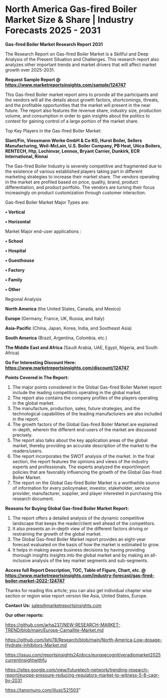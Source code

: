 # North America Gas-fired Boiler Market Size & Share | Industry Forecasts 2025 - 2031

<strong>Gas-fired Boiler Market Research Report 2031</strong>

The Research Report on Gas-fired Boiler Market is a Skillful and Deep Analysis of the Present Situation and Challenges. This research report also analyzes other important trends and market drivers that will affect market growth over 2025-2031.

<strong>Request Sample Report @ <a href=https://www.marketreportsinsights.com/sample/124747>https://www.marketreportsinsights.com/sample/124747</a></strong>

This Gas-fired Boiler market report aims to provide all the participants and the vendors will all the details about growth factors, shortcomings, threats, and the profitable opportunities that the market will present in the near future. The report also features the revenue share, industry size, production volume, and consumption in order to gain insights about the politics to contest for gaining control of a large portion of the market share.

Top Key Players in the Gas-fired Boiler Market:

<strong>Slant/Fin, Viessmann Werke GmbH & Co KG, Hurst Boiler, Sellers Manufacturing, Weil-McLain, U.S. Boiler Company, PB Heat, Utica Boilers, RENTECH, Htp, Lochinvar, Lennox, Bryant Carrier, Dunkirk, ECR International, Rinnai</strong>

The Gas-fired Boiler Industry is severely competitive and fragmented due to the existence of various established players taking part in different marketing strategies to increase their market share. The vendors operating in the market are profiled based on price, quality, brand, product differentiation, and product portfolio. The vendors are turning their focus increasingly on product customization through customer interaction.

Gas-fired Boiler Market Major Types are:

<strong>• Vertical

• Horizontal</strong>

Market Major end-user applications :

<strong>• School

• Hospital

• Guesthouse

• Factory

• Family

• Other</strong>

Regional Analysis

</u><strong><b>North America</b></strong> (the United States, Canada, and Mexico)

<strong><b>Europe </b></strong>(Germany, France, UK, Russia, and Italy)

<strong><b>Asia-Pacific</b></strong> (China, Japan, Korea, India, and Southeast Asia)

<strong><b>South America</b></strong> (Brazil, Argentina, Colombia, etc.)

<strong><b>The Middle East and Africa</b></strong> (Saudi Arabia, UAE, Egypt, Nigeria, and South Africa)

<strong>Go For Interesting Discount Here: <a href=https://www.marketreportsinsights.com/discount/124747>https://www.marketreportsinsights.com/discount/124747</a></strong>

<strong>Points Covered in The Report:</strong>
<ol>
  <li>The major points considered in the Global Gas-fired Boiler Market report include the leading competitors operating in the global market.</li>
  <li>The report also contains the company profiles of the players operating in the global market.</li>
  <li>The manufacture, production, sales, future strategies, and the technological capabilities of the leading manufacturers are also included in the report.</li>
  <li>The growth factors of the Global Gas-fired Boiler Market are explained in-depth, wherein the different end-users of the market are discussed precisely.</li>
  <li>The report also talks about the key application areas of the global market, thereby providing an accurate description of the market to the readers/users.</li>
  <li>The report incorporates the SWOT analysis of the market. In the final section, the report features the opinions and views of the industry experts and professionals. The experts analyzed the export/import policies that are favorably influencing the growth of the Global Gas-fired Boiler Market.</li>
  <li>The report on the Global Gas-fired Boiler Market is a worthwhile source of information for every policymaker, investor, stakeholder, service provider, manufacturer, supplier, and player interested in purchasing this research document.</li>
</ol>
<strong>Reasons for Buying Global Gas-fired Boiler Market Report:</strong>

<ol>
  <li>The report offers a detailed analysis of the dynamic competitive landscape that keeps the reader/client well ahead of the competitors.</li>
  <li>It also presents an in-depth view of the different factors driving or restraining the growth of the global market.</li>
  <li>The Global Gas-fired Boiler Market report provides an eight-year forecast evaluated on the basis of how the market is estimated to grow.</li>
  <li>It helps in making aware business decisions by having providing thorough insights insights into the global market and by making an all-inclusive analysis of the key market segments and sub-segments.</li>
</ol>
<strong>Access full Report Description, TOC, Table of Figure, Chart, etc. @ <a href=https://www.marketreportsinsights.com/industry-forecast/gas-fired-boiler-market-2022-124747>https://www.marketreportsinsights.com/industry-forecast/gas-fired-boiler-market-2022-124747</a></strong>


Thanks for reading this article; you can also get individual chapter wise section or region wise report version like Asia, United States, Europe.

<strong>Contact Us:</strong>
sales@marketreportsinsights.com

<strong>Our other reports:</strong>

<a href=https://github.com/arha237/NEW-RESEARCH-MARKET-TREND/blob/main/Europe-Carnallite-Market.md>https://github.com/arha237/NEW-RESEARCH-MARKET-TREND/blob/main/Europe-Carnallite-Market.md</a>

<a href=https://github.com/Ishi78/Research/blob/main/North-America-Low-dosage-Hydrate-Inhibitors-Market.md>https://github.com/Ishi78/Research/blob/main/North-America-Low-dosage-Hydrate-Inhibitors-Market.md</a>

<a href=https://issuu.com/reportsinsights24/docs/europecognitiveradiomarket2025currentinsightwithfu>https://issuu.com/reportsinsights24/docs/europecognitiveradiomarket2025currentinsightwithfu</a>

<a href=https://sites.google.com/view/futuretech-network/trending-research-report/europe-pressure-reducing-regulators-market-to-witness-5-8-cagr-by-2031>https://sites.google.com/view/futuretech-network/trending-research-report/europe-pressure-reducing-regulators-market-to-witness-5-8-cagr-by-2031</a>

<a href=https://tanomuno.com/illust/521503>https://tanomuno.com/illust/521503</a>"
